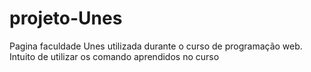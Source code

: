 # projeto-Unes
Pagina faculdade Unes utilizada durante o curso de programação web. 
Intuito de utilizar os comando aprendidos no curso
